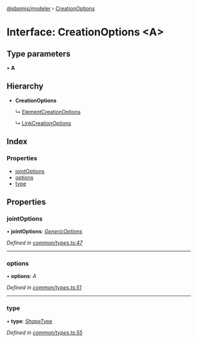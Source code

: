 [@sbpmjs/modeler](../README.md) › [CreationOptions](creationoptions.md)

# Interface: CreationOptions <**A**>

## Type parameters

▪ **A**

## Hierarchy

* **CreationOptions**

  ↳ [ElementCreationOptions](elementcreationoptions.md)

  ↳ [LinkCreationOptions](linkcreationoptions.md)

## Index

### Properties

* [jointOptions](creationoptions.md#jointoptions)
* [options](creationoptions.md#options)
* [type](creationoptions.md#type)

## Properties

###  jointOptions

• **jointOptions**: *[GenericOptions](genericoptions.md)*

*Defined in [common/types.ts:47](https://github.com/mkolodiy/sbpmjs/blob/6939d2f/packages/sbpm-modeler/lib/common/types.ts#L47)*

___

###  options

• **options**: *A*

*Defined in [common/types.ts:51](https://github.com/mkolodiy/sbpmjs/blob/6939d2f/packages/sbpm-modeler/lib/common/types.ts#L51)*

___

###  type

• **type**: *[ShapeType](../enums/shapetype.md)*

*Defined in [common/types.ts:55](https://github.com/mkolodiy/sbpmjs/blob/6939d2f/packages/sbpm-modeler/lib/common/types.ts#L55)*

